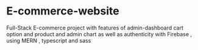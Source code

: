 # E-commerce-website
Full-Stack E-commerce project with features of admin-dashboard cart option and product and admin chart as well as authenticity with Firebase  ,  using MERN , typescript and sass 
